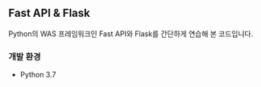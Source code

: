 ## Fast API & Flask

Python의 WAS 프레임워크인 Fast API와 Flask를 간단하게 연습해 본 코드입니다.

### 개발 환경

- Python 3.7
